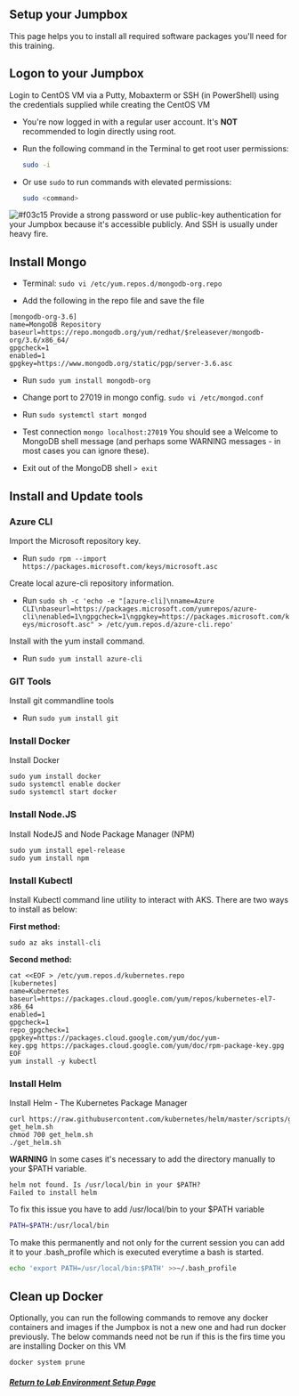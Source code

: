 ## Setup your Jumpbox

This page helps you to install all required software packages you'll need for this training.

## Logon to your Jumpbox
Login to CentOS VM via a Putty, Mobaxterm or SSH (in PowerShell) using the credentials supplied while creating the CentOS VM

* You're now logged in with a regular user account. It's **NOT** recommended to login directly using root. 

* Run the following command in the Terminal to get root user permissions:

  ```bash
  sudo -i
  ```

* Or use `sudo` to run commands with elevated permissions:

  ```bash
  sudo <command>
  ```

![#f03c15](https://placehold.it/15/f03c15/000000?text=+) Provide a strong password or use public-key authentication for your Jumpbox because it's accessible publicly. And SSH is usually under heavy fire. 

## Install Mongo

* Terminal: `sudo vi /etc/yum.repos.d/mongodb-org.repo`

* Add the following in the repo file and save the file

```
[mongodb-org-3.6]
name=MongoDB Repository
baseurl=https://repo.mongodb.org/yum/redhat/$releasever/mongodb-org/3.6/x86_64/
gpgcheck=1
enabled=1
gpgkey=https://www.mongodb.org/static/pgp/server-3.6.asc
```

* Run `sudo yum install mongodb-org` 

* Change port to 27019 in mongo config. `sudo vi /etc/mongod.conf`

* Run `sudo systemctl start mongod`

* Test connection `mongo localhost:27019` You should see a Welcome to MongoDB shell message (and perhaps some WARNING messages - in most cases you can ignore these). 

* Exit out of the MongoDB shell `> exit`


## Install and Update tools
### Azure CLI
Import the Microsoft repository key.
* Run `sudo rpm --import https://packages.microsoft.com/keys/microsoft.asc`

Create local azure-cli repository information.
* Run `sudo sh -c 'echo -e "[azure-cli]\nname=Azure CLI\nbaseurl=https://packages.microsoft.com/yumrepos/azure-cli\nenabled=1\ngpgcheck=1\ngpgkey=https://packages.microsoft.com/keys/microsoft.asc" > /etc/yum.repos.d/azure-cli.repo'`

Install with the yum install command.
* Run `sudo yum install azure-cli` 

### GIT Tools
Install git commandline tools
* Run `sudo yum install git` 

### Install Docker
Install Docker
```
sudo yum install docker
sudo systemctl enable docker
sudo systemctl start docker
```

### Install Node.JS

Install NodeJS and Node Package Manager (NPM)
```
sudo yum install epel-release
sudo yum install npm
```

### Install Kubectl

Install Kubectl command line utility to interact with AKS. There are two ways to install as below:

**First method:**
```
sudo az aks install-cli
```

**Second method:**
```
cat <<EOF > /etc/yum.repos.d/kubernetes.repo
[kubernetes]
name=Kubernetes
baseurl=https://packages.cloud.google.com/yum/repos/kubernetes-el7-x86_64
enabled=1
gpgcheck=1
repo_gpgcheck=1
gpgkey=https://packages.cloud.google.com/yum/doc/yum-key.gpg https://packages.cloud.google.com/yum/doc/rpm-package-key.gpg
EOF
yum install -y kubectl 
```

### Install Helm

Install Helm - The Kubernetes Package Manager
```
curl https://raw.githubusercontent.com/kubernetes/helm/master/scripts/get > get_helm.sh 
chmod 700 get_helm.sh
./get_helm.sh 
```

**WARNING** In some cases it's necessary to add the directory manually to your $PATH variable.

```output
helm not found. Is /usr/local/bin in your $PATH?
Failed to install helm
```

To fix this issue you have to add /usr/local/bin to your $PATH variable

```bash
PATH=$PATH:/usr/local/bin
```

To make this permanently and not only for the current session you can add it to your .bash_profile which is executed everytime a bash is started.

```bash
echo 'export PATH=/usr/local/bin:$PATH' >>~/.bash_profile
```

## Clean up Docker

Optionally, you can run the following commands to remove any docker containers and images if the Jumpbox is not a new one and had run docker previously. The below commands need not be run if this is the firs time you are installing Docker on this VM
```
docker system prune
```
 ##### [Return to Lab Environment Setup Page](/labs/day1-labs/00-lab-environment.md)
